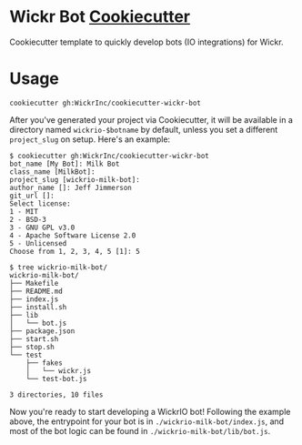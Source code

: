 # Wickr Bot [Cookiecutter](https://github.com/cookiecutter/cookiecutter)

Cookiecutter template to quickly develop bots (IO integrations) for Wickr.

# Usage

```
cookiecutter gh:WickrInc/cookiecutter-wickr-bot
```

After you've generated your project via Cookiecutter, it will be available in a directory named `wickrio-$botname` by default, unless you set a different `project_slug` on setup. Here's an example:

```
$ cookiecutter gh:WickrInc/cookiecutter-wickr-bot
bot_name [My Bot]: Milk Bot
class_name [MilkBot]:
project_slug [wickrio-milk-bot]:
author_name []: Jeff Jimmerson
git_url []:
Select license:
1 - MIT
2 - BSD-3
3 - GNU GPL v3.0
4 - Apache Software License 2.0
5 - Unlicensed
Choose from 1, 2, 3, 4, 5 [1]: 5

$ tree wickrio-milk-bot/
wickrio-milk-bot/
├── Makefile
├── README.md
├── index.js
├── install.sh
├── lib
│   └── bot.js
├── package.json
├── start.sh
├── stop.sh
└── test
    ├── fakes
    │   └── wickr.js
    └── test-bot.js

3 directories, 10 files
```

Now you're ready to start developing a WickrIO bot! Following the example above, the entrypoint for your bot is in `./wickrio-milk-bot/index.js`, and most of the bot logic can be found in `./wickrio-milk-bot/lib/bot.js`.
